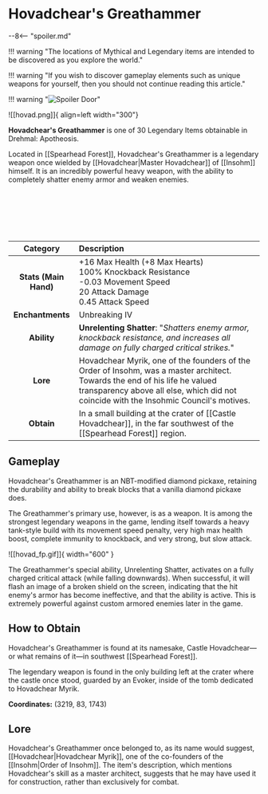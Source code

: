 # Hovadchear's Greathammer

--8<-- "spoiler.md"

!!! warning "The locations of Mythical and Legendary items are intended to be discovered as you explore the world."

!!! warning "If you wish to discover gameplay elements such as unique weapons for yourself, then you should not continue reading this article."

!!! warning "![Spoiler Door](/assets/img/spoiler_door.png)"

![[hovad.png]]{ align=left width="300"}

**Hovadchear's Greathammer** is one of 30 Legendary Items obtainable in Drehmal: Apotheosis.

Located in [[Spearhead Forest]], Hovadchear's Greathammer is a legendary weapon once wielded by [[Hovadchear|Master Hovadchear]] of [[Insohm]] himself. It is an incredibly powerful heavy weapon, with the ability to completely shatter enemy armor and weaken enemies.

<br> <br> <br> <br> <br>

| Category | Description |
|:--------------------------------:|:-----------------------------------------------------------------------------------------------------------------------------------------------------------------------------|
| **Stats (Main Hand)**         | +16 Max Health (+8 Max Hearts) <br> 100% Knockback Resistance <br> -0.03 Movement Speed <br> 20 Attack Damage <br> 0.45 Attack Speed         |
| **Enchantments**              | Unbreaking IV |
| **Ability**                   | **Unrelenting Shatter**: "*Shatters enemy armor, knockback resistance, and increases all damage on fully charged critical strikes.*" |
| **Lore**                      | Hovadchear Myrik, one of the founders of the Order of Insohm, was a master architect. Towards the end of his life he valued transparency above all else, which did not coincide with the Insohmic Council's motives. |
| **Obtain**                    | In a small building at the crater of [[Castle Hovadchear]], in the far southwest of the [[Spearhead Forest]] region.   |

## Gameplay
Hovadchear's Greathammer is an NBT-modified diamond pickaxe, retaining the durability and ability to break blocks that a vanilla diamond pickaxe does.

The Greathammer's primary use, however, is as a weapon. It is among the strongest legendary weapons in the game, lending itself towards a heavy tank-style build with its movement speed penalty, very high max health boost, complete immunity to knockback, and very strong, but slow attack.

![[hovad_fp.gif]]{ width="600" }

The Greathammer's special ability, Unrelenting Shatter, activates on a fully charged critical attack (while falling downwards). When successful, it will flash an image of a broken shield on the screen, indicating that the hit enemy's armor has become ineffective, and that the ability is active. This is extremely powerful against custom armored enemies later in the game.

## How to Obtain
Hovadchear's Greathammer is found at its namesake, Castle Hovadchear—or what remains of it—in southwest [[Spearhead Forest]].

The legendary weapon is found in the only building left at the crater where the castle once stood, guarded by an Evoker, inside of the tomb dedicated to Hovadchear Myrik.

**Coordinates:** (3219, 83, 1743)

## Lore
Hovadchear's Greathammer once belonged to, as its name would suggest, [[Hovadchear|Hovadchear Myrik]], one of the co-founders of the [[Insohm|Order of Insohm]]. The item's description, which mentions Hovadchear's skill as a master architect, suggests that he may have used it for construction, rather than exclusively for combat.